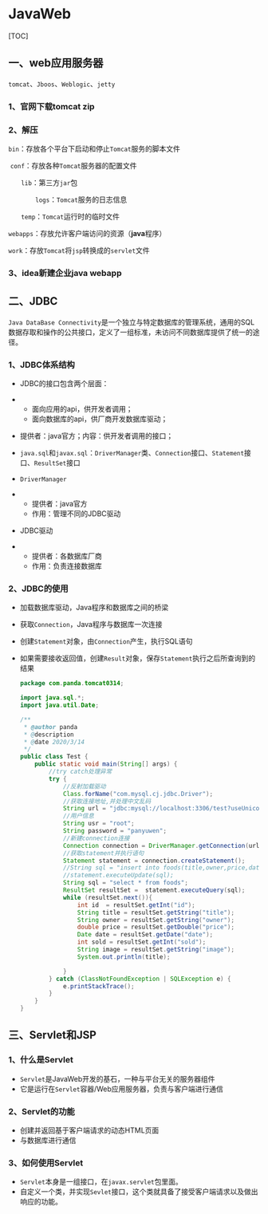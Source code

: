 # JavaWeb

[TOC]

## 一、web应用服务器

`tomcat`、`Jboos`、`Weblogic`、`jetty`

### 1、官网下载tomcat zip

### 2、解压

​	`bin`：存放各个平台下启动和停止`Tomcat`服务的脚本文件

​	`conf`：存放各种`Tomcat`服务器的配置文件

​	`	lib`：第三方`jar`包

​	`		logs`：`Tomcat`服务的日志信息

​	`	temp`：`Tomcat`运行时的临时文件

​	`webapps`：存放允许客户端访问的资源（**java**程序）

​	`work`：存放`Tomcat`将`jsp`转换成的`servlet`文件

### 3、idea新建企业java webapp

## 二、JDBC

`Java DataBase Connectivity`是一个独立与特定数据库的管理系统，通用的SQL数据存取和操作的公共接口，定义了一组标准，未访问不同数据库提供了统一的途径。

### 1、JDBC体系结构

- JDBC的接口包含两个层面：

- - 面向应用的api，供开发者调用；
  - 面向数据库的api，供厂商开发数据库驱动；

- 提供者：java官方；内容：供开发者调用的接口；

- `java.sql`和`javax.sql`：`DriverManager`类、`Connection`接口、`Statement`接口、`ResultSet`接口

- `DriverManager`

- - 提供者：java官方
  - 作用：管理不同的JDBC驱动

- JDBC驱动

- - 提供者：各数据库厂商
  - 作用：负责连接数据库

### 2、JDBC的使用

- 加载数据库驱动，Java程序和数据库之间的桥梁

- 获取`Connection`，Java程序与数据库一次连接

- 创建`Statement`对象，由`Connection`产生，执行SQL语句

- 如果需要接收返回值，创建`Result`对象，保存`Statement`执行之后所查询到的结果

  ```java
  package com.panda.tomcat0314;
  
  import java.sql.*;
  import java.util.Date;
  
  /**
   * @author panda
   * @description
   * @date 2020/3/14
   */
  public class Test {
      public static void main(String[] args) {
          //try catch处理异常
          try {
              //反射加载驱动
              Class.forName("com.mysql.cj.jdbc.Driver");
              //获取连接地址,并处理中文乱码
              String url = "jdbc:mysql://localhost:3306/test?useUnicode=true&characterEncoding=UTF-8";
              //用户信息
              String usr = "root";
              String password = "panyuwen";
              //新建connection连接
              Connection connection = DriverManager.getConnection(url,usr,password);
              //获取statement并执行语句
              Statement statement = connection.createStatement();
              //String sql = "insert into foods(title,owner,price,date,sold,image) values('可乐','panda',2.5,'2020-01-01',0,'n')";
              //statement.executeUpdate(sql);
              String sql = "select * from foods";
              ResultSet resultSet =  statement.executeQuery(sql);
              while (resultSet.next()){
                  int id  = resultSet.getInt("id");
                  String title = resultSet.getString("title");
                  String owner = resultSet.getString("owner");
                  double price = resultSet.getDouble("price");
                  Date date = resultSet.getDate("date");
                  int sold = resultSet.getInt("sold");
                  String image = resultSet.getString("image");
                  System.out.println(title);
  
              }
          } catch (ClassNotFoundException | SQLException e) {
              e.printStackTrace();
          }
      }
  }
  ```

## 三、Servlet和JSP

### 1、什么是Servlet

- `Servlet`是JavaWeb开发的基石，一种与平台无关的服务器组件
- 它是运行在`Servlet`容器/Web应用服务器，负责与客户端进行通信

### 2、Servlet的功能

- 创建并返回基于客户端请求的动态HTML页面
- 与数据库进行通信

### 3、如何使用Servlet

- `Servlet`本身是一组接口，在`javax.servlet`包里面。
- 自定义一个类，并实现`Sevlet`接口，这个类就具备了接受客户端请求以及做出响应的功能。